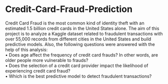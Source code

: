 # Credit-Card-Fraud-Prediction
Credit Card Fraud is the most common kind of identity theft with an estimated 1.5 billion credit cards in the United States alone. The aim of this project is to analyze a Kaggle dataset related to fraudulent transactions with over 55,000 records from different cities in the United States and build predictive models. Also, the following questions were answered with the help of this analysis: <br>
•	Does age affect the frequency of credit card frauds? In other words, are older people more vulnerable to frauds? <br>
•	Does the selection of a credit card provider impact the likelihood of experiencing credit card fraud?<br>
•	Which is the best predictive model to detect fraudulent transactions?<br>

